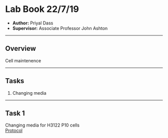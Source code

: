 # Lab Book 22/7/19
- **Author:** Priyal Dass
- **Supervisor:** Associate Professor John Ashton
------------------------------------------------------------------
## Overview

Cell maintenence

------------------------------------------------------------------
## Tasks

1. Changing media
------------------------------------------------------------------
## Task 1

Changing media for H3122 P10 cells <br>
[Protocol](../Protocols/Media_change.md)
